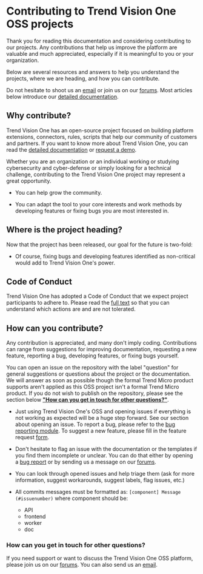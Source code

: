 # Contributing to Trend Vision One OSS projects

Thank you for reading this documentation and considering contributing to our projects. Any contributions that help us improve the platform are valuable and much appreciated, especially if it is meaningful to you or your organization.

Below are several resources and answers to help you understand the projects, where we are heading, and how you can contribute.

Do not hesitate to shoot us an [email](mailto:emailaddress@trendmicro.com) or join us on our [forums](https://success.trendmicro.com/forum/s/topic/0TO4T000000LH90WAG/trend-micro-vision-one). Most articles below introduce our [detailed documentation](https://docs.trendmicro.com/en-us/enterprise/trend-vision-one.aspx).


## Why contribute?

Trend Vision One has an open-source project focused on building platform extensions, connectors, rules, scripts that help our community of customers and partners. If you want to know more about Trend Vision One, you can read the [detailed documentation](https://docs.trendmicro.com/en-us/enterprise/trend-vision-one.aspx) or [request a demo](https://www.trendmicro.com/explore/vision-one-demos).

Whether you are an organization or an individual working or studying cybersecurity and cyber-defense or simply looking for a technical challenge, contributing to the Trend Vision One project may represent a great opportunity.

* You can help grow the community.

* You can adapt the tool to your core interests and work methods by developing features or fixing bugs you are most interested in.


## Where is the project heading?

Now that the project has been released, our goal for the future is two-fold:

* Of course, fixing bugs and developing features identified as non-critical would add to Trend Vision One's power.


## Code of Conduct

Trend Vision One has adopted a Code of Conduct that we expect project participants to adhere to. Please read the [full text](https://github.com/AmbientPlatypus/AmbientPlatypus/blob/main/CODE_OF_CONDUCT.md) so that you can understand which actions are and are not tolerated.


## How can you contribute?

Any contribution is appreciated, and many don't imply coding. Contributions can range from suggestions for improving documentation, requesting a new feature, reporting a bug, developing features, or fixing bugs yourself.

You can open an issue on the repository with the label "question" for general suggestions or questions about the project or the documentation. We will answer as soon as possible though the formal Trend Micro product supports aren't applied as this OSS project isn't a formal Trend Micro product. If you do not wish to publish on the repository, please see the section below [**"How can you get in touch for other questions?"**](#howcanyougetintouchforotherquestions).

* Just using Trend Vision One's OSS and opening issues if everything is not working as expected will be a huge step forward. See our section about opening an issue. To report a bug, please refer to the [bug reporting module](https://github.com/trendmicro/tm-v1/issues/new?assignees=&labels=&template=bug_report.md&title=). To suggest a new feature, please fill in the feature request [form](https://github.com/trendmicro/tm-v1/issues/new?assignees=&labels=&template=feature_request.md&title=).

* Don't hesitate to flag an issue with the documentation or the templates if you find them incomplete or unclear. You can do that either by opening a [bug report](https://github.com/trendmicro/tm-v1/issues/new?assignees=&labels=&template=bug_report.md&title=) or by sending us a message on our [forums](https://success.trendmicro.com/forum/s/topic/0TO4T000000LH90WAG/trend-micro-vision-one).

* You can look through opened issues and help triage them (ask for more information, suggest workarounds, suggest labels, flag issues, etc.)

* All commits messages must be formatted as: `[component] Message (#issuenumber)` where component should be:
  * API
  * frontend
  * worker
  * doc

### How can you get in touch for other questions?

If you need support or want to discuss the Trend Vision One OSS platform, please join us on our [forums](https://success.trendmicro.com/forum/s/topic/0TO4T000000LH90WAG/trend-micro-vision-one). You can also send us an [email](mailto:emailaddress@trendmicro.com).
